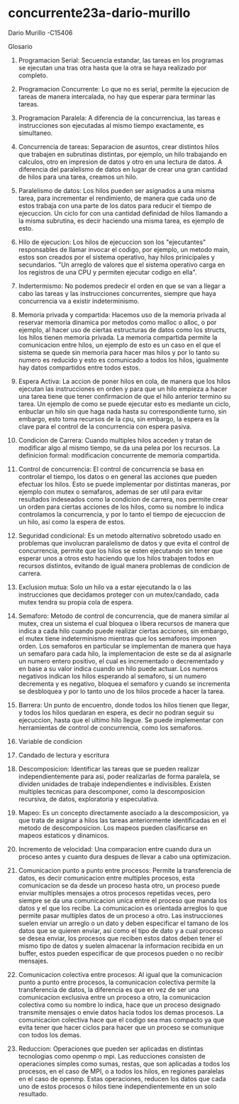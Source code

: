 # concurrente23a-dario-murillo

Dario Murillo -C15406

Glosario

1. Programacion Serial: Secuencia estandar, las tareas en los programas se ejecutan una tras otra hasta que la otra se haya realizado por completo.

2. Programacion Concurrente: Lo que no es serial, permite la ejecucion de tareas de manera intercalada, no hay que esperar para terminar las tareas.

3. Programacion Paralela: A diferencia de la concurrenciua, las tareas e instrucciones son ejecutadas al mismo tiempo exactamente, es simultaneo.

4. Concurrencia de tareas: Separacion de asuntos, crear distintos hilos que trabajen en subrutinas distintas, por ejemplo, un hilo trabajando en calculos, otro en impresion de datos y otro en una lectura de datos. A diferencia del paralelismo de datos en lugar de crear una gran cantidad de hilos para una tarea, creamos un hilo.

5. Paralelismo de datos: Los hilos pueden ser asignados a una misma tarea, para incrementar el rendimiento, de manera que cada uno de estos trabaja con una parte de los datos para reducir el tiempo de ejecuccion. Un ciclo for con una cantidad definidad de hilos llamando a la misma subrutina, es decir haciendo una misma tarea, es ejemplo de esto.

6. Hilo de ejecucion: Los hilos de ejecuccion son los "ejecutantes" responsables de llamar invocar el codigo, por ejemplo, un metodo main, estos son creados por el sistema operativo, hay hilos prinicipales y secundarios. "Un arreglo de valores que el sistema operativo carga en los registros de una CPU y permiten ejecutar codigo en ella".

7. Indertermismo: No podemos predecir el orden en que se van a llegar a cabo las tareas y las instrucciones concurrentes, siempre que haya concurrencia va a existir indeterminismo.

8. Memoria privada y compartida: Hacemos uso de la memoria privada al reservar memoria dinamica por metodos como malloc o alloc, o por ejemplo, al hacer uso de ciertas estructuras de datos como los structs, los hilos tienen memoria privada. La memoria compartida permite la comunicacion entre hilos, un ejemplo de esto es un caso en el que el sistema se quede sin memoria para hacer mas hilos y por lo tanto su numero es reducido y esto es comunicado a todos los hilos, igualmente hay datos compartidos entre todos estos.

9. Espera Activa: La accion de poner hilos en cola, de manera que los hilos ejecutan las instrucciones en orden y para que un hilo empieza a hacer una tarea tiene que tener confirmacion de que el hilo anterior termino su tarea. Un ejemplo de como se puede ejecutar esto es mediante un ciclo, enbuclar un hilo sin que haga nada hasta su correspondiente turno, sin embargo, esto toma recursos de la cpu, sin embargo, la espera es la clave para el control de la concurrencia con espera pasiva.

10. Condicion de Carrera: Cuando multiples hilos acceden y tratan de modificar algo al mismo tiempo, se da una pelea por los recursos. La definicion formal: modificacion concurrente de memoria compartida.

11. Control de concurrencia: El control de concurrencia se basa en controlar el tiempo, los datos o en general las acciones que pueden efectuar los hilos. Esto se puede implementar por distintas maneras, por ejemplo con mutex o semafaros, ademas de ser util para evitar resultados indeseados como la condicion de carrera, nos permite crear un orden para ciertas acciones de los hilos, como su nombre lo indica controlamos la concurrencia, y por lo tanto el tiempo de ejecuccion de un hilo, asi como la espera de estos.

12. Seguridad condicional: Es un metodo alternativo sobretodo usado en problemas que involucran paralelismo de datos y que evita el control de concurrencia, permite que los hilos se esten ejecutando sin tener que esperar unos a otros esto haciendo que los hilos trabajen todos en recursos distintos, evitando de igual manera problemas de condicion de carrera.

13. Exclusion mutua: Solo un hilo va a estar ejecutando la o las instrucciones que decidamos proteger con un mutex/candado, cada mutex tendra su propia cola de espera.

14. Semaforo: Metodo de control de concurrencia, que de manera similar al mutex, crea un sistema el cual bloquea o libera recursos de manera que indica a cada hilo cuando puede realizar ciertas acciones, sin embargo, el mutex tiene indeterminismo mientras que los semaforos imponen orden. Los semaforos en particular se implementan de manera que haya un semafaro para cada hilo, la implementacion de este se da al asignarle un numero entero positivo, el cual es incrementado o decrementado y en base a su valor indica cuando un hilo puede actuar. Los numeros negativos indican los hilos esperando al semaforo, si un numero decrementa y es negativo, bloquea el semaforo y cuando se incrementa se desbloquea y por lo tanto uno de los hilos procede a hacer la tarea.

15. Barrera: Un punto de encuentro, donde todos los hilos tienen que llegar, y todos los hilos quedaran en espera, es decir no podran seguir su ejecuccion, hasta que el ultimo hilo llegue. Se puede implementar con herramientas de control de concurrencia, como los semaforos.

16. Variable de condicion

17. Candado de lectura y escritura

18. Descomposicion: Identificar las tareas que se pueden realizar independientemente para asi, poder realizarlas de forma paralela, se dividen unidades de trabaje independientes e indivisibles. Existen multiples tecnicas para descomponer, como la descomposicion recursiva, de datos, exploratoria y especulativa.

19. Mapeo: Es un concepto directamente asociado a la descomposicion, ya que trata de asignar a hilos las tareas anteriormente identificadas en el metodo de descomposicion. Los mapeos pueden clasificarse en mapeos estaticos y dinamicos.

20. Incremento de velocidad: Una comparacion entre cuando dura un proceso antes y cuanto dura despues de llevar a cabo una optimizacion.

21. Comunicacion punto a punto entre procesos: Permite la transferencia de datos, es decir comunicacion entre multiples procesos, esta comunicacion se da desde un proceso hasta otro, un proceso puede enviar multiples mensajes a otros procesos repetidas veces, pero siempre se da una comunicacion unica entre el proceso que manda los datos y el que los recibe. La comunicacion es orientada arreglos lo que permite pasar multiples datos de un proceso a otro. Las instrucciones suelen enviar un arreglo o un dato y deben especificar el tamano de los datos que se quieren enviar, asi como el tipo de dato y a cual proceso se desea enviar, los procesos que reciben estos datos deben tener el mismo tipo de datos y suelen almacenar la informacion recibida en un buffer, estos pueden especificar de que procesos pueden o no recibir mensajes.

22. Comunicacion colectiva entre procesos: Al igual que la comunicacion punto a punto entre procesos, la comunicacion colectiva permite la transferencia de datos, la diferencia es que en vez de ser una comunicacion exclusiva entre un proceso a otro, la comunicacion colectiva como su nombre lo indica, hace que un proceso designado transmite mensajes o envie datos hacia todos los demas procesos. La comunicacion colectiva hace que el codigo sea mas compacto ya que evita tener que hacer ciclos para hacer que un proceso se comunique con todos los demas.

23. Reduccion: Operaciones que pueden ser aplicadas en distintas tecnologias como openmp o mpi. Las reducciones consisten de operaciones simples como sumas, restas, que son aplicadas a todos los procesos, en el caso de MPI, o a todos los hilos, en regiones paralelas en el caso de openmp. Estas operaciones, reducen los datos que cada uno de estos procesos o hilos tiene independientemente en un solo resultado.

